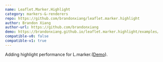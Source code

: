 ```yaml
---
name: Leaflet.Marker.Highlight
category: markers-&-renderers
repo: https://github.com/brandonxiang/leaflet.marker.highlight
author: Brandon Xiang
author-url: https://github.com/brandonxiang
demo: https://brandonxiang.github.io/leaflet.marker.highlight/examples/
compatible-v0: false
compatible-v1: true
---
```


Adding highlight performance for L.marker.(<a href="https://brandonxiang.github.io/leaflet.marker.highlight/examples/">Demo</a>).
